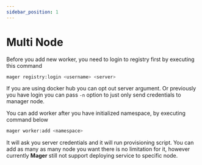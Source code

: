```yaml
---
sidebar_position: 1
---
```


# Multi Node

Before you add new worker, you need to login to registry first by executing this command

```sh
mager registry:login <username> <server>
```

If you are using docker hub you can opt out server argument. Or previously you have login you can pass `-n` option to just only send credentials to manager node.

You can add worker after you have initialized namespace, by executing command below

```sh
mager worker:add <namespace>
```

It will ask you server credentials and it will run provisioning script. You can add as many as many node you want there is no limitation for it, however currently **Mager** still not support deploying service to specific node.

